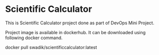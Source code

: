 # Scientific Calculator

This is Scientific Calculator project done as part of DevOps Mini Project.

Project image is available in dockerhub.
It can be downloaded using following docker command.

docker pull swadik/scientificcalculator:latest

